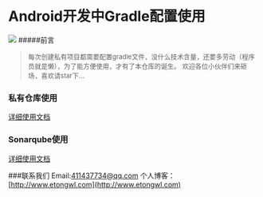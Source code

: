# Android开发中Gradle配置使用


![](https://img.shields.io/badge/AnroidGradleTools-V1.0.0-green.svg)
#####前言
> <font size="2">每次创建私有项目都需要配置gradle文件，没什么技术含量，还要多劳动（程序员就是懒），为了能方便使用，才有了本仓库的诞生。
> 欢迎各位小伙伴们来砸场，喜欢请star下...</font>

### 私有仓库使用
[详细使用文档](https://coding.net/u/zdl_411437734/p/gradle/git/blob/master/Maven.md)

### Sonarqube使用
[详细使用文档](https://coding.net/u/zdl_411437734/p/gradle/git/blob/master/SONARQUBE.md)

###联系我们
Email:411437734@qq.com
个人博客：[http://www.etongwl.com](http://www.etongwl.com)

